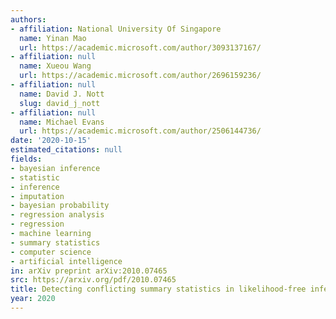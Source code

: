 ```yaml
---
authors:
- affiliation: National University Of Singapore
  name: Yinan Mao
  url: https://academic.microsoft.com/author/3093137167/
- affiliation: null
  name: Xueou Wang
  url: https://academic.microsoft.com/author/2696159236/
- affiliation: null
  name: David J. Nott
  slug: david_j_nott
- affiliation: null
  name: Michael Evans
  url: https://academic.microsoft.com/author/2506144736/
date: '2020-10-15'
estimated_citations: null
fields:
- bayesian inference
- statistic
- inference
- imputation
- bayesian probability
- regression analysis
- regression
- machine learning
- summary statistics
- computer science
- artificial intelligence
in: arXiv preprint arXiv:2010.07465
src: https://arxiv.org/pdf/2010.07465
title: Detecting conflicting summary statistics in likelihood-free inference
year: 2020
---
```

